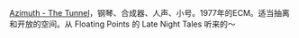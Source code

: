 [Azimuth - The Tunnel](https://www.youtube.com/watch?v=NZQXm61SQbM)，钢琴、合成器、人声、小号。1977年的ECM。适当抽离和开放的空间。从 Floating Points 的 Late Night Tales 听来的～